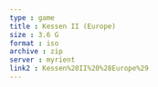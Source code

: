 ```yaml
---
type : game
title : Kessen II (Europe)
size : 3.6 G
format : iso
archive : zip
server : myrient
link2 : Kessen%20II%20%28Europe%29
---
```

